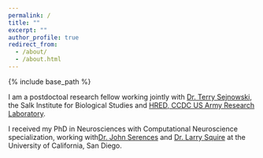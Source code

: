 ```yaml
---
permalink: /
title: ""
excerpt: ""
author_profile: true
redirect_from: 
  - /about/
  - /about.html
---
```


{% include base_path %}

I am a postdoctoal research fellow working jointly with <a href="https://cnl.salk.edu/" target="_blank">Dr. Terry Sejnowski</a>, the Salk Institute for Biological Studies and <a href="https://www.arl.army.mil/who-we-are/directorates/hred/" target="_blank">HRED, CCDC US Army Research Laboratory</a>. 

I received my PhD in Neurosciences with Computational Neuroscience specialization, working with<a href="https://serenceslab.ucsd.edu/" target="_blank">Dr. John Serences</a> and <a href="http://whoville.ucsd.edu/" target="_blank">Dr. Larry Squire</a> at the University of California, San Diego. 


<hallo hallo>
